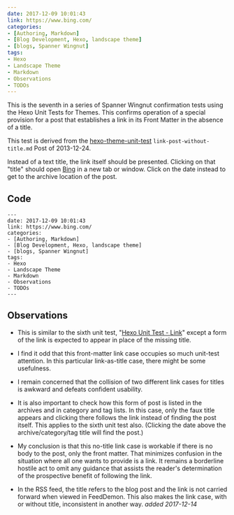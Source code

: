 ```yaml
---
date: 2017-12-09 10:01:43
link: https://www.bing.com/
categories:
- [Authoring, Markdown]
- [Blog Development, Hexo, landscape theme]
- [blogs, Spanner Wingnut]
tags:
- Hexo
- Landscape Theme
- Markdown
- Observations
- TODOs
---
```

This is the seventh in a series of Spanner Wingnut confirmation tests using the Hexo Unit Tests for Themes.  This confirms operation of a special provision for a post that establishes a link in its Front Matter in the absence of a title.

This test is derived from the [hexo-theme-unit-test](https://github.com/hexojs/hexo-theme-unit-test) `link-post-without-title.md` Post of 2013-12-24.  

Instead of a text title, the link itself should be presented. Clicking on that "title" should open [Bing](https://www.bing.com) in a new tab or window.  Click on the date instead to get to the archive location of the post.

## Code ###

```
---
date: 2017-12-09 10:01:43
link: https://www.bing.com/
categories:
- [Authoring, Markdown]
- [Blog Development, Hexo, landscape theme]
- [blogs, Spanner Wingnut]
tags:
- Hexo
- Landscape Theme
- Markdown
- Observations
- TODOs
---
```

## Observations ##

 * This is similar to the sixth unit test, "[Hexo Unit Test - Link](http://orcmid.com/BlunderDome/wingnut/2017/12/07/Link/)" except a form of the link is expected to appear in place of the missing title.
 
 * I find it odd that this front-matter link case occupies so much unit-test attention.  In this particular link-as-title case, there might be some usefulness.  
 
 * I remain concerned that the collision of two different link cases for titles is awkward and defeats confident usability.
 
 * It is also important to check how this form of post is listed in the archives and in category and tag lists.  In this case, only the faux title appears and clicking there follows the link instead of finding the post itself.  This applies to the sixth unit test also.  (Clicking the date above the archive/category/tag title will find the post.)  
 
 * My conclusion is that this no-title link case is workable if there is no body to the post, only the front matter.  That minimizes confusion in the situation where all one wants to provide is a link.  It remains a borderline hostile act to omit any guidance that assists the reader's determination of the prospective benefit of following the link.
 
 * In the RSS feed, the title refers to the blog post and the link is not carried forward when viewed in FeedDemon.  This also makes the link case, with or without title, inconsistent in another way.  *added 2017-12-14*

